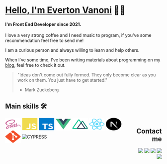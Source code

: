 # [Hello, I'm Everton Vanoni](https://vertocode.com) 👨‍💻

#### I'm Front End Developer since 2021.

I love a very strong coffee and I need music to program, if you've some recommendation feel free to send me!

I am a curious person and always willing to learn and help others.

When I've some time, I've been writing materials about programming on my [blog](https://vertocode.com/blog), feel free to check it out.

>
> "Ideas don't come out fully formed. They only become clear as you work on them. You just have to get started."
> - Mark Zuckeberg
>



## Main skills 🛠

<div style="display: flex"><br>
  <div align="left">
  <img align="center" alt="CSS" height="40" width="50" src="https://raw.githubusercontent.com/devicons/devicon/master/icons/sass/sass-original.svg">
  <img align="center" alt="JS" height="40" width="50" src="https://raw.githubusercontent.com/devicons/devicon/master/icons/javascript/javascript-plain.svg">
  <img align="center" alt="TS" height="40" width="50" src="https://raw.githubusercontent.com/devicons/devicon/master/icons/typescript/typescript-plain.svg">
  <img align="center" alt="VUE.JS" height="40" width="50" src="https://raw.githubusercontent.com/devicons/devicon/master/icons/vuejs/vuejs-original.svg">
  <img align="center" alt="VUE.JS" height="40" width="50" src="https://raw.githubusercontent.com/devicons/devicon/55609aa5bd817ff167afce0d965585c92040787a/icons/nuxtjs/nuxtjs-original.svg">
  <img align="center" alt="VUE.JS" height="40" width="50" src="https://raw.githubusercontent.com/devicons/devicon/master/icons/react/react-original.svg">
  <img align="center" alt="VUE.JS" height="40" width="50" src="https://raw.githubusercontent.com/devicons/devicon/55609aa5bd817ff167afce0d965585c92040787a/icons/nextjs/nextjs-original.svg">
  <img align="center" alt="GIT" height="40" width="50" src="https://raw.githubusercontent.com/devicons/devicon/master/icons/git/git-original.svg">
  <img align="center" alt="CYPRESS" height="40" width="50" src="https://d2eip9sf3oo6c2.cloudfront.net/tags/images/000/001/217/square_480/Cypress_Logomark_Color_Light_BG.png">
 </div>
  <div align="right">
  <h2>Contact me</h2>
  <a href="https://www.linkedin.com/in/evertonvanoni/" target="_blank"><img src="https://img.shields.io/badge/-LinkedIn-%230077B5?style=for-the-badge&logo=linkedin&logoColor=white" target="_blank"></a> 
  <a href="https://vertocode.com" target="_blank"><img src="https://img.shields.io/badge/-Website-green?style=for-the-badge&logo=world&logoColor=white" target="_blank"></a>
  <a href="https://blog.vertocode.com" target="_blank"><img src="https://img.shields.io/badge/Blogger-FF5722?style=for-the-badge&logo=blogger&logoColor=white" target="_blank"></a>
  <a href="https://gitlab.com/vertocode" target="_blank"><img src="https://img.shields.io/badge/GitLab-330F63?style=for-the-badge&logo=gitlab&logoColor=white" target="_blank"></a>
  <a href = "mailto:evertonvanoni1@gmail.com"><img src="https://img.shields.io/badge/-Gmail-%23333?style=for-the-badge&logo=gmail&logoColor=white" target="_blank"></a>
</div>
</div>
